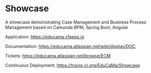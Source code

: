 # Showcase
A showcase demonstrating Case Management and Business Process Management based on Camunda BPM, Spring Boot, Angular 

Application:
https://educama.cfapps.io

Documentation:
https://educama.atlassian.net/wiki/display/DOC

Tickets:
https://educama.atlassian.net/browse/ECM

Continuous Deployment:
https://travis-ci.org/EduCaMa/Showcase

